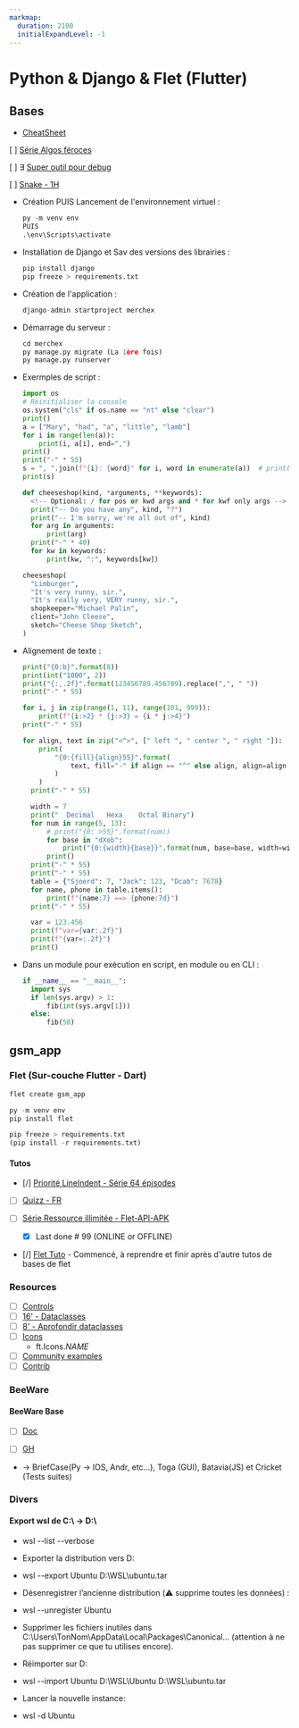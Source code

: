 ```yaml
---
markmap:
  duration: 2100
  initialExpandLevel: -1
---
```


# Python & Django & Flet (Flutter)
<!-- Effacer toutes les libs de la racine
py -m pip freeze | ForEach-Object { py -m pip uninstall -y $_ } 
-->

## Bases <!-- markmap: fold -->

* [CheatSheet](https://www.cheatsheet.fr/2024/06/05/creer-une-application-android-avec-flet)

[ ] [Série Algos féroces](https://www.youtube.com/watch?v=Njpy0kguSfM&list=PLZZpsVWcTOhEtUyJKPvFuJ53g7bVAZDTy&index=2&ab_channel=ThinhNguyen)

[ ] ∃ [Super outil pour debug](https://pythontutor.com)

[ ] [Snake - 1H](https://www.youtube.com/watch?v=1zVlRXd8f7g)


* Création PUIS Lancement de l'environnement virtuel :

  ```python
  py -m venv env
  PUIS
  .\env\Scripts\activate
    ```

* Installation de Django et Sav des versions des librairies :

  ```python
  pip install django
  pip freeze > requirements.txt
  ```

* Création de l'application :

  ```python
  django-admin startproject merchex
  ```

* Démarrage du serveur :

  ```python
  cd merchex
  py manage.py migrate (La 1ère fois)
  py manage.py runserver
  ```

* Exermples de script :

  ```python
  import os
  # Réinitialiser la console
  os.system("cls" if os.name == "nt" else "clear")
  print()
  a = ["Mary", "had", "a", "little", "lamb"]
  for i in range(len(a)):
      print(i, a[i], end=",")
  print()
  print("-" * 55)
  s = ", ".join(f"{i}: {word}" for i, word in enumerate(a))  # print(i, "word", end=",")
  print(s)
  ```
  
  ```python
  def cheeseshop(kind, *arguments, **keywords):
    <!-- Optional: / for pos or kwd args and * for kwf only args -->
    print("-- Do you have any", kind, "?")
    print("-- I'm sorry, we're all out of", kind)
    for arg in arguments:
        print(arg)
    print("-" * 40)
    for kw in keywords:
        print(kw, ":", keywords[kw])

  cheeseshop(
    "Limburger",
    "It's very runny, sir.",
    "It's really very, VERY runny, sir.",
    shopkeeper="Michael Palin",
    client="John Cleese",
    sketch="Cheese Shop Sketch",
  )
  ```

* Alignement de texte :
  
  ```python
  print("{0:b}".format(8))
  print(int("1000", 2))
  print("{:,.2f}".format(123456789.456789).replace(",", " "))
  print("-" * 55)

  for i, j in zip(range(1, 11), range(101, 999)):
      print(f"{i:>2} * {j:>3} = {i * j:>4}")
  print("-" * 55)

  for align, text in zip("<^>", [" left ", " center ", " right "]):
      print(
          "{0:{fill}{align}55}".format(
              text, fill="-" if align == "^" else align, align=align
          )
      )
    print("-" * 55)

    width = 7
    print("  Decimal   Hexa    Octal Binary")
    for num in range(5, 13):
        # print("{0: >55}".format(num))
        for base in "dXob":
            print("{0:{width}{base}}".format(num, base=base, width=width), end=" ")
        print()
    print("-" * 55)
    print("-" * 55)
    table = {"Sjoerd": 7, "Jack": 123, "Dcab": 7678}
    for name, phone in table.items():
        print(f"{name:7} ==> {phone:7d}")
    print("-" * 55)

    var = 123.456
    print(f"var={var:.2f}")
    print(f"{var=:.2f}")
    print()
  ```

* Dans un module pour exécution en script, en module ou en CLI :
  
  ```python
  if __name__ == "__main__":
    import sys
    if len(sys.argv) > 1:
        fib(int(sys.argv[1]))
    else:
        fib(50)
  ```

## gsm_app

### Flet (Sur-couche Flutter - Dart)

```python
flet create gsm_app

py -m venv env
pip install flet

pip freeze > requirements.txt
(pip install -r requirements.txt)
```

#### Tutos

* [/] [Priorité LineIndent - Série 64 épisodes](https://www.youtube.com/watch?v=4sHrAZFY08E&list=PLDHA4931gtc4g57ARUkh5AeeSmfdI8WhF)

* [ ] [Quizz - FR](https://www.youtube.com/watch?v=4aiNStwq8oU)

* [ ] [Série Ressource illimitée - Flet-API-APK](https://www.youtube.com/playlist?list=PL8duS-2ZfBKZcxXz0t_4LYtfQM7Qd--je)
  * [x] Last done # 99 (ONLINE or OFFLINE)

* [/] [Flet Tuto](https://www.youtube.com/watch?v=6Tj8_iKqh_k) - Commencé, à reprendre et finir après d'autre tutos de bases de flet

### Resources

* [ ] [Controls](https://flet-controls-gallery.fly.dev/layout)
* [ ] [16' - Dataclasses](https://www.youtube.com/watch?v=vBH6GRJ1REM&t=503s)
* [ ] [8' - Aprofondir dataclasses](https://www.youtube.com/watch?v=vBH6GRJ1REM&t=503s)
* [ ] [Icons](https://fonts.google.com/icons)
  * ft.Icons.*NAME*
* [ ] [Community examples](https://github.com/flet-dev/examples/tree/main/python/community)
* [ ] [Contrib](https://github.com/flet-dev/flet-contrib/tree/main/flet_contrib)

### BeeWare

#### BeeWare Base

* [ ] [Doc](https://beeware.org/)

* [ ] [GH](https://github.com/beeware)

* → BriefCase(Py → IOS, Andr, etc...), Toga (GUI), Batavia(JS) et Cricket (Tests suites)

### Divers

#### Export wsl de C:\ → D:\

* wsl --list --verbose

* Exporter la distribution vers D:
* wsl --export Ubuntu D:\WSL\ubuntu.tar

* Désenregistrer l’ancienne distribution (⚠️ supprime toutes les données) :
* wsl --unregister Ubuntu

* Supprimer les fichiers inutiles dans C:\Users\TonNom\AppData\Local\Packages\Canonical... (attention à ne pas supprimer ce que tu utilises encore).

* Réimporter sur D:
* wsl --import Ubuntu D:\WSL\Ubuntu D:\WSL\ubuntu.tar

* Lancer la nouvelle instance:
* wsl -d Ubuntu
